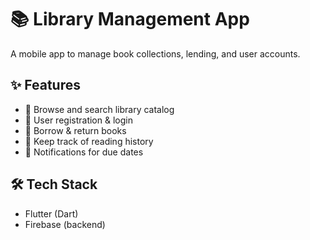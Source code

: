 # 📚 Library Management App

A mobile app to manage book collections, lending, and user accounts.

## ✨ Features
- 📖 Browse and search library catalog  
- 👤 User registration & login  
- 📅 Borrow & return books  
- 📝 Keep track of reading history  
- 🔔 Notifications for due dates  

## 🛠 Tech Stack
- Flutter (Dart)  
- Firebase (backend)  

